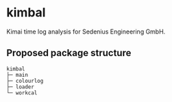 kimbal
======

Kimai time log analysis for Sedenius Engineering GmbH.


Proposed package structure
--------------------------

```
kimbal
├─ main
├─ colourlog
├─ loader
└─ workcal
```
